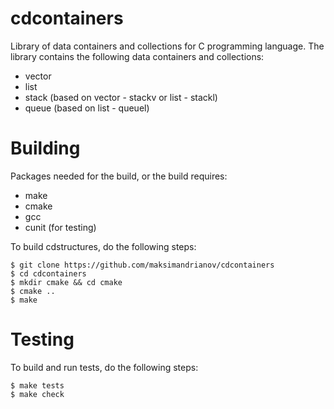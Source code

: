 # cdcontainers
Library of data containers and collections for C programming language.
The library contains the following data containers and collections:
* vector
* list
* stack (based on vector - stackv or list - stackl)
* queue (based on list - queuel)

# Building

Packages needed for the build, or the build requires:
* make
* cmake
* gcc
* cunit (for testing)

To build cdstructures, do the following steps:

    $ git clone https://github.com/maksimandrianov/cdcontainers
    $ cd cdcontainers
    $ mkdir cmake && cd cmake
    $ cmake ..
    $ make

# Testing

To build and run tests, do the following steps:

    $ make tests
    $ make check
